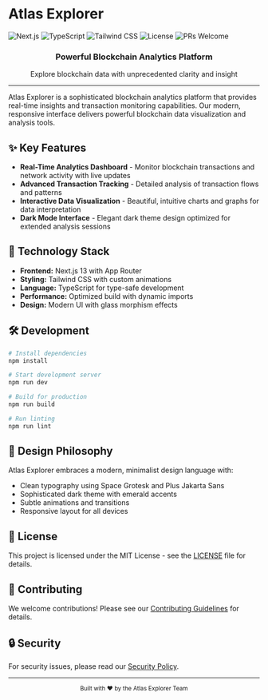 # Atlas Explorer

![Next.js](https://img.shields.io/badge/Next.js-13.5.6-black?style=for-the-badge&logo=next.js&logoColor=white)
![TypeScript](https://img.shields.io/badge/TypeScript-5.0.4-blue?style=for-the-badge&logo=typescript&logoColor=white)
![Tailwind CSS](https://img.shields.io/badge/Tailwind-3.3.0-38B2AC?style=for-the-badge&logo=tailwind-css&logoColor=white)
![License](https://img.shields.io/badge/license-MIT-green?style=for-the-badge)
![PRs Welcome](https://img.shields.io/badge/PRs-welcome-brightgreen.svg?style=for-the-badge)

<div align="center">
  <h3>Powerful Blockchain Analytics Platform</h3>
  <p>Explore blockchain data with unprecedented clarity and insight</p>
</div>

---

Atlas Explorer is a sophisticated blockchain analytics platform that provides real-time insights and transaction monitoring capabilities. Our modern, responsive interface delivers powerful blockchain data visualization and analysis tools.

## ✨ Key Features

- **Real-Time Analytics Dashboard** - Monitor blockchain transactions and network activity with live updates
- **Advanced Transaction Tracking** - Detailed analysis of transaction flows and patterns
- **Interactive Data Visualization** - Beautiful, intuitive charts and graphs for data interpretation
- **Dark Mode Interface** - Elegant dark theme design optimized for extended analysis sessions

## 🚀 Technology Stack

- **Frontend:** Next.js 13 with App Router
- **Styling:** Tailwind CSS with custom animations
- **Language:** TypeScript for type-safe development
- **Performance:** Optimized build with dynamic imports
- **Design:** Modern UI with glass morphism effects

## 🛠️ Development

```bash
# Install dependencies
npm install

# Start development server
npm run dev

# Build for production
npm run build

# Run linting
npm run lint
```

## 🎨 Design Philosophy

Atlas Explorer embraces a modern, minimalist design language with:

- Clean typography using Space Grotesk and Plus Jakarta Sans
- Sophisticated dark theme with emerald accents
- Subtle animations and transitions
- Responsive layout for all devices

## 📝 License

This project is licensed under the MIT License - see the [LICENSE](LICENSE) file for details.

## 🤝 Contributing

We welcome contributions! Please see our [Contributing Guidelines](CONTRIBUTING.md) for details.

## 🔒 Security

For security issues, please read our [Security Policy](SECURITY.md).

---

<div align="center">
  <sub>Built with ❤️ by the Atlas Explorer Team</sub>
</div>
